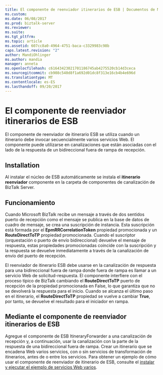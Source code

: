 ```yaml
---
title: El componente de reenviador itinerarios de ESB | Documentos de Microsoft
ms.custom: 
ms.date: 06/08/2017
ms.prod: biztalk-server
ms.reviewer: 
ms.suite: 
ms.tgt_pltfrm: 
ms.topic: article
ms.assetid: 607cc8a0-4964-4751-baca-c3329983c98b
caps.latest.revision: "2"
author: MandiOhlinger
ms.author: mandia
manager: anneta
ms.openlocfilehash: c61643423021701186745ab4275520cb14d3ceca
ms.sourcegitcommit: cb908c540d8f1a692d01dc8f313e16cb4b4e696d
ms.translationtype: MT
ms.contentlocale: es-ES
ms.lasthandoff: 09/20/2017
---
```

# <a name="the-esb-itinerary-forwarder-component"></a>El componente de reenviador itinerarios de ESB
El componente de reenviador de itinerario ESB se utiliza cuando un itinerario debe invocar secuencialmente varios servicios Web. El componente puede utilizarse en canalizaciones que están asociadas con el lado de la respuesta de un bidireccional fuera de rampa de recepción.  
  
## <a name="installation"></a>Installation  
 Al instalar el núcleo de ESB automáticamente se instala el **itinerario reenviador** componente en la carpeta de componentes de canalización de BizTalk Server.  
  
## <a name="how-it-works"></a>Funcionamiento  
 Cuando Microsoft BizTalk recibe un mensaje a través de dos sentidos puerto de recepción como el mensaje se publica en la base de datos de cuadro de mensaje, se crea una suscripción de instancia. Esta suscripción está formada por el **EpmRRCorrelationToken** propiedad promocionada y un **RouteDirectToTP** propiedad promocionada. Cuando el suscriptor (orquestación o puerto de envío bidireccional) devuelve el mensaje de respuesta, estas propiedades promocionadas coincide con la suscripción y la respuesta se devuelve inmediatamente a través de la canalización de envío del puerto de recepción.  
  
 El reenviador de itinerario ESB debe usarse en la canalización de respuesta para una bidireccional fuera de rampa donde fuera de rampa es llamar a un servicio Web de solicitud-respuesta. El componente interfiere con el proceso típico de BizTalk cambiando el **RouteDirectToTP** puerto de recepción de la propiedad promocionada en False, lo que garantiza que no se devolverá la respuesta para el inicio. Cuando se alcanza el último paso en el itinerario, el **RouteDirectToTP** propiedad se vuelve a cambiar **True**, por tanto, se devuelve el resultado para el iniciador en rampa.  
  
## <a name="using-the-esb-itinerary-forwarder-component"></a>Mediante el componente de reenviador itinerarios de ESB  
 Agregue el componente de ESB ItineraryForwarder a una canalización de recepción y, a continuación, usar la canalización con la parte de la respuesta de una bidireccional fuera de rampa. Crear un itinerario que se encadena Web varios servicios, con o sin servicios de transformación de itinerarios, antes de o entre los servicios. Para obtener un ejemplo de cómo usar el componente de reenviador de itinerario de ESB, consulte el [instalar y ejecutar el ejemplo de servicios Web varios](../esb-toolkit/installing-and-running-the-multiple-web-services-sample.md).